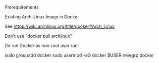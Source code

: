 
Prerequirements

Existing Arch-Linux Image in Docker

See https://wiki.archlinux.org/title/docker#Arch_Linux

Don't use "docker pull archlinux"


Do run Docker as non-root user run:

sudo groupadd docker
sudo usermod -aG docker $USER
newgrp docker
